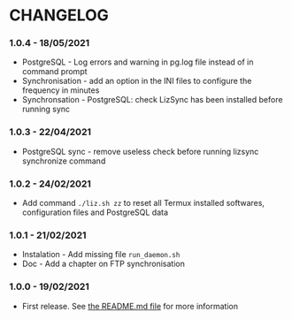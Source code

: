 # CHANGELOG

### 1.0.4 - 18/05/2021

* PostgreSQL - Log errors and warning in pg.log file instead of in command prompt
* Synchronisation - add an option in the INI files to configure the frequency in minutes
* Synchronsation - PostgreSQL: check LizSync has been installed before running sync

### 1.0.3 - 22/04/2021

* PostgreSQL sync - remove useless check before running lizsync synchronize command

### 1.0.2 - 24/02/2021

* Add command `./liz.sh zz` to reset all Termux installed softwares, configuration files and PostgreSQL data

### 1.0.1 - 21/02/2021

* Instalation - Add missing file `run_daemon.sh`
* Doc - Add a chapter on FTP synchronisation

### 1.0.0 - 19/02/2021

* First release. See [the README.md file](README.md) for more information
